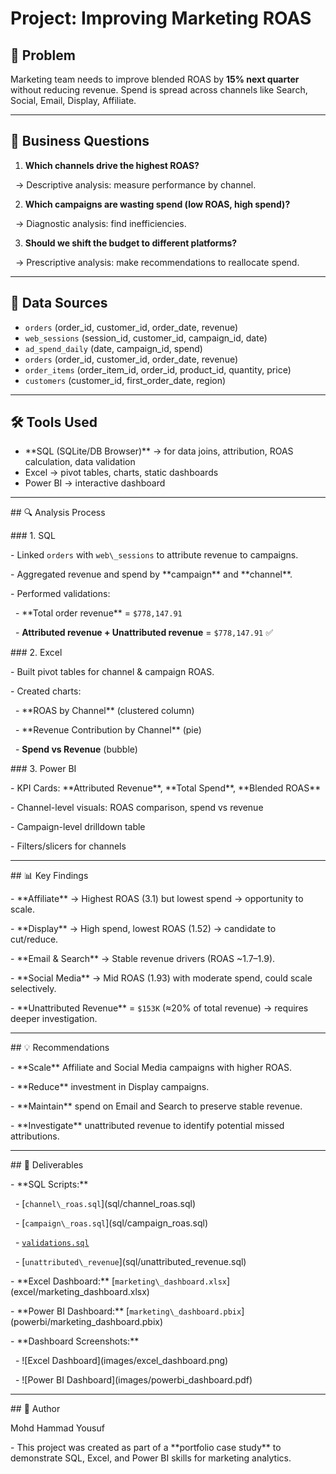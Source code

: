 # Project: Improving Marketing ROAS

## 🎯 Problem

Marketing team needs to improve blended ROAS by **15% next quarter** without reducing revenue. Spend is spread across channels like Search, Social, Email, Display, Affiliate.

---

## 📌 Business Questions

1. **Which channels drive the highest ROAS?**

&nbsp; → Descriptive analysis: measure performance by channel.

2. **Which campaigns are wasting spend (low ROAS, high spend)?**

&nbsp; → Diagnostic analysis: find inefficiencies.

3. **Should we shift the budget to different platforms?**

&nbsp; → Prescriptive analysis: make recommendations to reallocate spend.

---

## 📂 Data Sources

- `orders` (order_id, customer_id, order_date, revenue)
- `web_sessions` (session_id, customer_id, campaign_id, date)
- `ad_spend_daily` (date, campaign_id, spend)
- `orders` (order_id, customer_id, order_date, revenue)
- `order_items` (order_item_id, order_id, product_id, quantity, price)
- `customers` (customer_id, first_order_date, region)

---

## 🛠️ Tools Used

- \*\*SQL (SQLite/DB Browser)\*\* → for data joins, attribution, ROAS calculation, data validation
- Excel → pivot tables, charts, static dashboards
- Power BI → interactive dashboard

---

\## 🔍 Analysis Process

\### 1. SQL

\- Linked `orders` with `web\_sessions` to attribute revenue to campaigns.

\- Aggregated revenue and spend by \*\*campaign\*\* and \*\*channel\*\*.

\- Performed validations:

&nbsp; - \*\*Total order revenue\*\* = `$778,147.91`

&nbsp; - **Attributed revenue + Unattributed revenue** = `$778,147.91` ✅

\### 2. Excel

\- Built pivot tables for channel \& campaign ROAS.

\- Created charts:

&nbsp; - \*\*ROAS by Channel\*\* (clustered column)

&nbsp; - \*\*Revenue Contribution by Channel\*\* (pie)

&nbsp; - **Spend vs Revenue** (bubble)

\### 3. Power BI

\- KPI Cards: \*\*Attributed Revenue\*\*, \*\*Total Spend\*\*, \*\*Blended ROAS\*\*

\- Channel-level visuals: ROAS comparison, spend vs revenue

\- Campaign-level drilldown table

\- Filters/slicers for channels

---

\## 📊 Key Findings

\- \*\*Affiliate\*\* → Highest ROAS (3.1) but lowest spend → opportunity to scale.

\- \*\*Display\*\* → High spend, lowest ROAS (1.52) → candidate to cut/reduce.

\- \*\*Email \& Search\*\* → Stable revenue drivers (ROAS ~1.7–1.9).

\- \*\*Social Media\*\* → Mid ROAS (1.93) with moderate spend, could scale selectively.

\- \*\*Unattributed Revenue\*\* = `$153K` (≈20% of total revenue) → requires deeper investigation.

---

\## 💡 Recommendations

\- \*\*Scale\*\* Affiliate and Social Media campaigns with higher ROAS.

\- \*\*Reduce\*\* investment in Display campaigns.

\- \*\*Maintain\*\* spend on Email and Search to preserve stable revenue.

\- \*\*Investigate\*\* unattributed revenue to identify potential missed attributions.

---

\## 📂 Deliverables

\- \*\*SQL Scripts:\*\*

&nbsp; - \[`channel\_roas.sql`](sql/channel_roas.sql)

&nbsp; - \[`campaign\_roas.sql`](sql/campaign_roas.sql)

&nbsp; - [`validations.sql`](sql/validations.sql)

&nbsp; - \[`unattributed\_revenue`](sql/unattributed_revenue.sql)

\- \*\*Excel Dashboard:\*\* \[`marketing\_dashboard.xlsx`](excel/marketing_dashboard.xlsx)

\- \*\*Power BI Dashboard:\*\* \[`marketing\_dashboard.pbix`](powerbi/marketing_dashboard.pbix)

\- \*\*Dashboard Screenshots:\*\*

&nbsp; - !\[Excel Dashboard](images/excel_dashboard.png)

&nbsp; - !\[Power BI Dashboard](images/powerbi_dashboard.pdf)

---

\## 👤 Author

Mohd Hammad Yousuf

\- This project was created as part of a \*\*portfolio case study\*\* to demonstrate SQL, Excel, and Power BI skills for marketing analytics.
